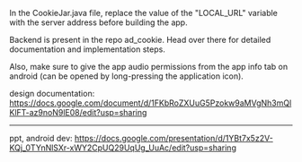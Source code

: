 In the CookieJar.java file, replace the value of the "LOCAL_URL" variable with the server address before building the app.

Backend is present in the repo ad_cookie. Head over there for detailed documentation and implementation steps.

Also, make sure to give the app audio permissions from the app info tab on android (can be opened by long-pressing the application icon).


design documentation:
https://docs.google.com/document/d/1FKbRoZXUuG5Pzokw9aMVgNh3mQlKlFT-az9noN9lE08/edit?usp=sharing

-------------

ppt, android dev:
https://docs.google.com/presentation/d/1YBt7x5z2V-KQj_0TYnNlSXr-xWY2CpUQ29UqUg_UuAc/edit?usp=sharing

